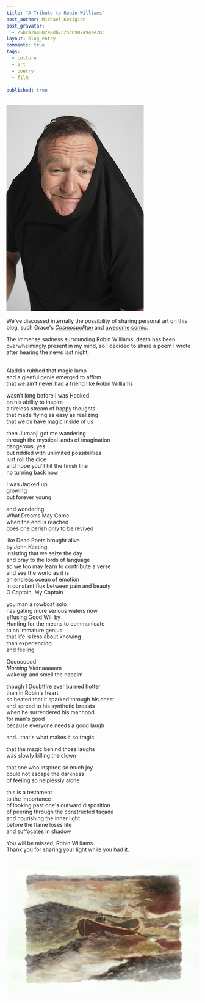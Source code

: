 ```yaml
---
title: "A Tribute to Robin Williams"
post_author: Michael Ketigian
post_gravatar: 
  - 25bca2a4802e8db7325c0907494ae203
layout: blog_entry
comments: true
tags: 
  - culture
  - art
  - poetry
  - film
    
published: true
---
```

![Alt text](/blog/assets/img/robin/robin.jpg)

We've discussed internally the possibility of sharing personal art on this blog, such Grace's _[Cosmospolitan](http://www.thehackerati.com/blog/2014/04/28/cosmospolitan.html)_ and [awesome comic](http://www.thehackerati.com/blog/2014/05/20/hackerati-comics.html). 

The immense sadness surrounding Robin Williams' death has been overwhelmingly present in my mind, so I decided to share a poem I wrote after hearing the news last night:
<br><br>

Aladdin rubbed that magic lamp<br>
and a gleeful genie emerged to affirm<br>
that we ain't never had a friend like Robin Williams

wasn't long before I was Hooked<br>
on his ability to inspire<br>
a tireless stream of happy thoughts<br>
that made flying as easy as realizing<br>
that we _all_ have magic inside of us<br>

then Jumanji got me wandering<br>
through the mystical lands of imagination<br>
dangerous, yes<br>
but riddled with unlimited possibilities<br>
just roll the dice<br>
and hope you'll hit the finish line<br>
no turning back now<br>

I was Jacked up<br>
growing<br>
but forever young<br>

and wondering<br>
What Dreams May Come<br>
when the end is reached<br>
does one perish only to be revived<br>

like Dead Poets brought alive<br>
by John Keating<br>
insisting that we seize the day<br>
and pray to the lords of language<br>
so we too may learn to contribute a verse<br>
and see the world as it is<br>
an endless ocean of emotion<br>
in constant flux between pain and beauty<br>
O Captain, My Captain<br>

you man a rowboat solo<br>
navigating more serious waters now<br>
effusing Good Will by<br>
Hunting for the means to communicate<br>
to an immature genius<br>
that life is less about knowing<br>
than experiencing<br>
and feeling<br>

Goooooood<br> 
_Morning_ Vietnaaaaam<br>
wake up and smell the napalm

though I Doubtfire ever burned hotter<br>
than in Robin's heart<br>
so heated that it sparked through his chest<br>
and spread to his synthetic breasts<br>
when he surrendered his manhood<br>
for man's good<br>
because everyone needs a good laugh

and...that's what makes it so tragic

that the magic behind those laughs<br>
was slowly killing the clown<br>

that one who inspired so much joy<br>
could not escape the darkness<br>
of feeling so helplessly alone<br>

this is a testament<br>
to the importance<br>
of looking past one's outward disposition<br>
of peering through the constructed façade<br>
and nourishing the inner light<br>
before the flame loses life<br>
and suffocates in shadow<br>

You will be missed, Robin Williams. <br>
Thank you for sharing your light while you had it.


![Alt text](/blog/assets/img/robin/painting.png)